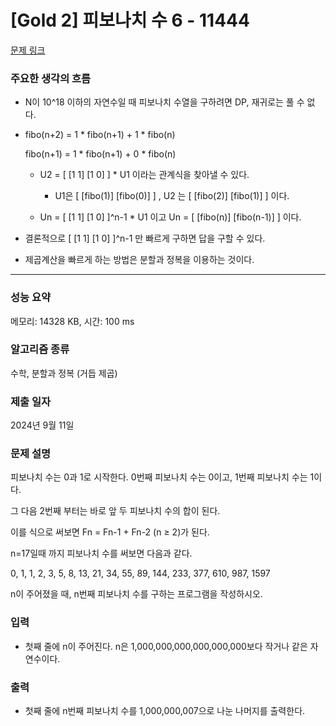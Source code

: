 # [Gold 2] 피보나치 수 6 - 11444

[문제 링크](https://www.acmicpc.net/problem/11444) 

### 주요한 생각의 흐름

- N이 10^18 이하의 자연수일 때 피보나치 수열을 구하려면 DP, 재귀로는 풀 수 없다.

- fibo(n+2) = 1 * fibo(n+1) + 1 * fibo(n) 

  fibo(n+1) = 1 * fibo(n+1) + 0 * fibo(n) 

	- U2 = [ [1 1] [1 0] ] * U1 이라는 관계식을 찾아낼 수 있다. 

		- U1은 [ [fibo(1)] [fibo(0)] ] , U2 는 [ [fibo(2)] [fibo(1)] ] 이다.

	- Un = [ [1 1] [1 0] ]^n-1 * U1 이고 Un = [ [fibo(n)] [fibo(n-1)] ] 이다.

- 결론적으로 [ [1 1] [1 0] ]^n-1 만 빠르게 구하면 답을 구할 수 있다.

- 제곱계산을 빠르게 하는 방법은 분할과 정복을 이용하는 것이다.

---

### 성능 요약

메모리: 14328 KB, 시간: 100 ms

### 알고리즘 종류

수학, 분할과 정복 (거듭 제곱)

### 제출 일자

2024년 9월 11일

### 문제 설명

<p>피보나치 수는 0과 1로 시작한다. 0번째 피보나치 수는 0이고, 1번째 피보나치 수는 1이다. 

그 다음 2번째 부터는 바로 앞 두 피보나치 수의 합이 된다.

이를 식으로 써보면 Fn = Fn-1 + Fn-2 (n ≥ 2)가 된다.

n=17일때 까지 피보나치 수를 써보면 다음과 같다.

0, 1, 1, 2, 3, 5, 8, 13, 21, 34, 55, 89, 144, 233, 377, 610, 987, 1597

n이 주어졌을 때, n번째 피보나치 수를 구하는 프로그램을 작성하시오.</p>

### 입력 

- 첫째 줄에 n이 주어진다. n은 1,000,000,000,000,000,000보다 작거나 같은 자연수이다.

### 출력 

- 첫째 줄에 n번째 피보나치 수를 1,000,000,007으로 나눈 나머지를 출력한다.

